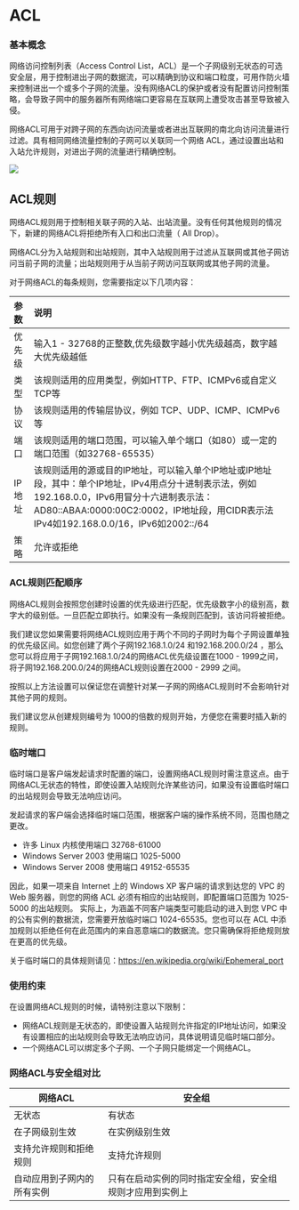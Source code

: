 # **ACL**

### **基本概念**

网络访问控制列表（Access Control List，ACL）是一个子网级别无状态的可选安全层，用于控制进出子网的数据流，可以精确到协议和端口粒度，可用作防火墙来控制进出一个或多个子网的流量。没有网络ACL的保护或者没有配置访问控制策略，会导致子网中的服务器所有网络端口更容易在互联网上遭受攻击甚至导致被入侵。

网络ACL可用于对跨子网的东西向访问流量或者进出互联网的南北向访问流量进行过滤。具有相同网络流量控制的子网可以关联同一个网络 ACL，通过设置出站和入站允许规则，对进出子网的流量进行精确控制。

![](/image/Networking/Virtual-Private-Cloud/Network-ACL-Basic.jpg)



## **ACL规则**

网络ACL规则用于控制相关联子网的入站、出站流量。没有任何其他规则的情况下，新建的网络ACL将拒绝所有入口和出口流量（ All Drop）。

网络ACL分为入站规则和出站规则，其中入站规则用于过滤从互联网或其他子网访问当前子网的流量；出站规则用于从当前子网访问互联网或其他子网的流量。

对于网络ACL的每条规则，您需要指定以下几项内容：

| 参数| 说明                                                      |
|:------ |:------------------------------------------------------------ |
| 优先级 | 输入1 - 32768的正整数,优先级数字越小优先级越高，数字越大优先级越低 |
| 类型   | 该规则适用的应用类型，例如HTTP、FTP、ICMPv6或自定义TCP等             |
| 协议   | 该规则适用的传输层协议，例如 TCP、UDP、ICMP、ICMPv6等             |
| 端口   | 该规则适用的端口范围，可以输入单个端口（如80）或一定的端口范围（如32768-65535） |
| IP地址 | 该规则适用的源或目的IP地址，可以输入单个IP地址或IP地址段，其中：单个IP地址，IPv4用点分十进制表示法，例如192.168.0.0，IPv6用冒分十六进制表示法：AD80::ABAA:0000:00C2:0002，IP地址段，用CIDR表示法IPv4如192.168.0.0/16，IPv6如2002::/64 |
| 策略   | 允许或拒绝                                                   |



### **ACL规则匹配顺序**

网络ACL规则会按照您创建时设置的优先级进行匹配，优先级数字小的级别高，数字大的级别低。一旦匹配立即执行。如果没有一条规则匹配到，该访问将被拒绝。

我们建议您如果需要将网络ACL规则应用于两个不同的子网时为每个子网设置单独的优先级区间。如您创建了两个子网192.168.1.0/24 和192.168.200.0/24 ，那么您可以将应用于子网192.168.1.0/24的网络ACL优先级设置在1000 - 1999之间，将子网192.168.200.0/24的网络ACL规则设置在2000 - 2999 之间。

按照以上方法设置可以保证您在调整针对某一子网的网络ACL规则时不会影响针对其他子网的规则。

我们建议您从创建规则编号为 1000的倍数的规则开始，方便您在需要时插入新的规则。



### **临时端口**

临时端口是客户端发起请求时配置的端口，设置网络ACL规则时需注意这点。由于网络ACL无状态的特性，即使设置入站规则允许某些访问，如果没有设置临时端口的出站规则会导致无法响应访问。

发起请求的客户端会选择临时端口范围，根据客户端的操作系统不同，范围也随之更改。

- 许多 Linux 内核使用端口 32768-61000
- Windows Server 2003 使用端口 1025-5000
- Windows Server 2008 使用端口 49152-65535

因此，如果一项来自 Internet 上的 Windows XP 客户端的请求到达您的 VPC 的 Web 服务器，则您的网络 ACL 必须有相应的出站规则，即配置端口范围为 1025-5000 的出站规则。 实际上，为涵盖不同客户端类型可能启动的进入到您 VPC 中的公有实例的数据流，您需要开放临时端口 1024-65535。您也可以在 ACL 中添加规则以拒绝任何在此范围内的来自恶意端口的数据流。您只需确保将拒绝规则放在更高的优先级。



关于临时端口的具体规则请见：<https://en.wikipedia.org/wiki/Ephemeral_port>



### **使用约束**

在设置网络ACL规则的时候，请特别注意以下限制：

* 网络ACL规则是无状态的，即使设置入站规则允许指定的IP地址访问，如果没有设置相应的出站规则会导致无法响应访问，具体说明请见临时端口部分。
* 一个网络ACL可以绑定多个子网、一个子网只能绑定一个网络ACL。



### **网络ACL与安全组对比**

| 网络ACL                    | 安全组                                                   |
| -------------------------- | -------------------------------------------------------- |
| 无状态                     | 有状态                                                   |
| 在子网级别生效             | 在实例级别生效                                           |
| 支持允许规则和拒绝规则     | 支持允许规则                                             |
| 自动应用到子网内的所有实例 | 只有在启动实例的同时指定安全组，安全组规则才应用到实例上 |

 
